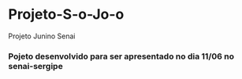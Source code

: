 # Projeto-S-o-Jo-o
Projeto Junino Senai

### Pojeto desenvolvido para ser apresentado no dia 11/06 no senai-sergipe
